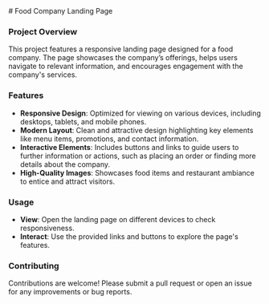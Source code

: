 <response>
# Food Company Landing Page



### Project Overview
This project features a responsive landing page designed for a food company. The page showcases the company’s offerings, helps users navigate to relevant information, and encourages engagement with the company's services.

### Features
- **Responsive Design**: Optimized for viewing on various devices, including desktops, tablets, and mobile phones.
- **Modern Layout**: Clean and attractive design highlighting key elements like menu items, promotions, and contact information.
- **Interactive Elements**: Includes buttons and links to guide users to further information or actions, such as placing an order or finding more details about the company.
- **High-Quality Images**: Showcases food items and restaurant ambiance to entice and attract visitors.



### Usage
- **View**: Open the landing page on different devices to check responsiveness.
- **Interact**: Use the provided links and buttons to explore the page's features.

### Contributing
Contributions are welcome! Please submit a pull request or open an issue for any improvements or bug reports.


</response>
